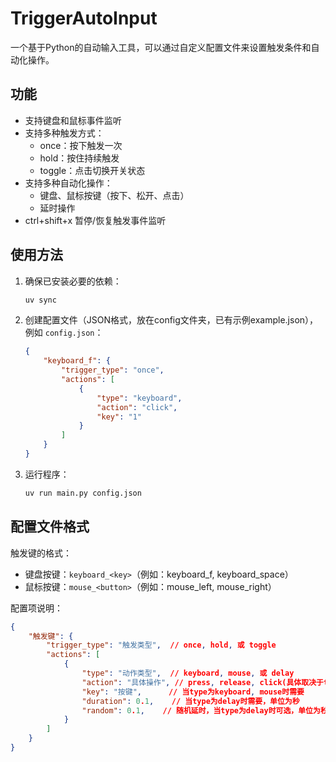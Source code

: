 # TriggerAutoInput

一个基于Python的自动输入工具，可以通过自定义配置文件来设置触发条件和自动化操作。

## 功能

- 支持键盘和鼠标事件监听
- 支持多种触发方式：
  - once：按下触发一次
  - hold：按住持续触发
  - toggle：点击切换开关状态
- 支持多种自动化操作：
  - 键盘、鼠标按键（按下、松开、点击）
  - 延时操作
- ctrl+shift+x 暂停/恢复触发事件监听

## 使用方法

1. 确保已安装必要的依赖：
   ```bash
   uv sync
   ```

2. 创建配置文件（JSON格式，放在config文件夹，已有示例example.json），例如 `config.json`：
   ```json
   {
       "keyboard_f": {
           "trigger_type": "once",
           "actions": [
               {
                   "type": "keyboard",
                   "action": "click",
                   "key": "1"
               }
           ]
       }
   }
   ```

3. 运行程序：
   ```bash
   uv run main.py config.json
   ```

## 配置文件格式

触发键的格式：
- 键盘按键：`keyboard_<key>`（例如：keyboard_f, keyboard_space）
- 鼠标按键：`mouse_<button>`（例如：mouse_left, mouse_right）

配置项说明：
```json
{
    "触发键": {
        "trigger_type": "触发类型",  // once, hold, 或 toggle
        "actions": [
            {
                "type": "动作类型",  // keyboard, mouse, 或 delay
                "action": "具体操作", // press, release, click(具体取决于type)
                "key": "按键",      // 当type为keyboard, mouse时需要
                "duration": 0.1,    // 当type为delay时需要，单位为秒
                "random": 0.1,    // 随机延时，当type为delay时可选，单位为秒
            }
        ]
    }
}
```